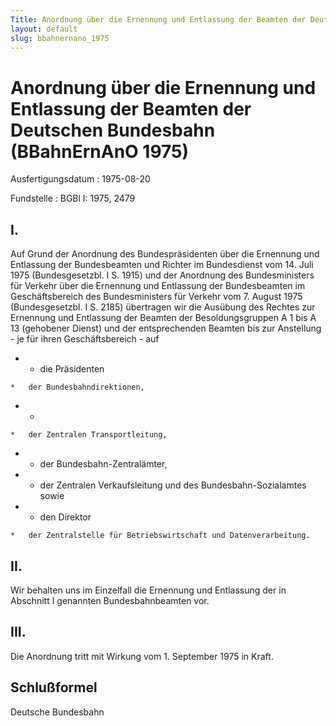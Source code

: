 ```yaml
---
Title: Anordnung über die Ernennung und Entlassung der Beamten der Deutschen Bundesbahn
layout: default
slug: bbahnernano_1975
---
```


# Anordnung über die Ernennung und Entlassung der Beamten der Deutschen Bundesbahn (BBahnErnAnO 1975)

Ausfertigungsdatum
:   1975-08-20

Fundstelle
:   BGBl I: 1975, 2479



## I.

Auf Grund der Anordnung des Bundespräsidenten über die Ernennung und
Entlassung der Bundesbeamten und Richter im Bundesdienst vom 14. Juli
1975 (Bundesgesetzbl. I S. 1915) und der Anordnung des Bundesministers
für Verkehr über die Ernennung und Entlassung der Bundesbeamten im
Geschäftsbereich des Bundesministers für Verkehr vom 7. August 1975
(Bundesgesetzbl. I S. 2185) übertragen wir die Ausübung des Rechtes
zur Ernennung und Entlassung der Beamten der Besoldungsgruppen A 1 bis
A 13 (gehobener Dienst) und der entsprechenden Beamten bis zur
Anstellung - je für ihren Geschäftsbereich - auf

*    *   die Präsidenten

    *   der Bundesbahndirektionen,


*    *
    *   der Zentralen Transportleitung,


*    *   der Bundesbahn-Zentralämter,


*    *   der Zentralen Verkaufsleitung und  des Bundesbahn-Sozialamtes sowie


*    *   den Direktor

    *   der Zentralstelle für Betriebswirtschaft und Datenverarbeitung.





## II.

Wir behalten uns im Einzelfall die Ernennung und Entlassung der in
Abschnitt I genannten Bundesbahnbeamten vor.


## III.

Die Anordnung tritt mit Wirkung vom 1. September 1975 in Kraft.


## Schlußformel

Deutsche Bundesbahn

